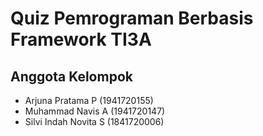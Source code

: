 # Quiz Pemrograman Berbasis Framework TI3A

## Anggota Kelompok 
- Arjuna Pratama P      (1941720155)
- Muhammad Navis A      (1941720147)
- Silvi Indah Novita S  (1841720006)
